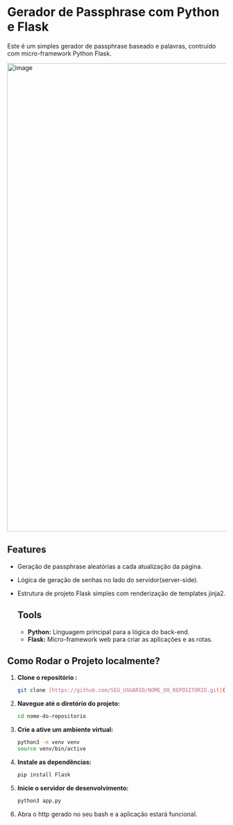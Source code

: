 # Gerador de Passphrase com Python e Flask

Este é um simples gerador de passphrase baseado e palavras, contruído com micro-framework Python Flask.

<img width="1920" height="1080" alt="image" src="https://github.com/user-attachments/assets/2fe2c20a-a77f-4d07-ba6c-3c9f88be2ec2" />

## Features
- Geração de passphrase aleatórias a cada atualização da página.
- Lógica de geração de senhas no lado do servidor(server-side).
- Estrutura de projeto Flask simples com renderização de templates jinja2.

  ## Tools
  
  - **Python:** Linguagem principal para a lógica do back-end.
  - **Flask:** Micro-framework web para criar as aplicações e as rotas.

## Como Rodar o Projeto localmente?
1. **Clone o repositório :**
    ```bash
    git clone [https://github.com/SEU_USUARIO/NOME_DO_REPOSITORIO.git](https://github.com/SEU_USUARIO/NOME_DO_REPOSITORIO.git)
    ```
    
2. **Navegue até o diretório do projeto:**
     ```bash
     cd nome-do-repositorio
     ```
     
3. **Crie a ative um ambiente virtual:**
     ```bash
     python3 -m venv venv
     source venv/bin/active
     ```
     
4. **Instale as dependências:**
    ```bash
    pip install Flask
    ```
    
5. **Inicie o servidor de desenvolvimento:**
    ```bash
    python3 app.py
    
6. Abra o http gerado no seu bash e a aplicação estará funcional.
  
  
    



